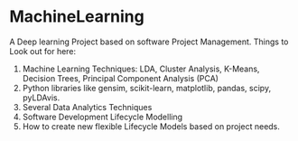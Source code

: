 # MachineLearning
A Deep learning Project based on software Project Management.
Things to Look out for here:
1) Machine Learning Techniques: LDA, Cluster Analysis, K-Means, Decision Trees, Principal Component Analysis (PCA)
2) Python libraries like gensim, scikit-learn, matplotlib, pandas, scipy, pyLDAvis.
3) Several Data Analytics Techniques
4) Software Development Lifecycle Modelling
5) How to create new flexible Lifecycle Models based on project needs.
